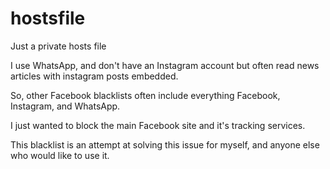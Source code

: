 # hostsfile

Just a private hosts file

I use WhatsApp, and don't have an Instagram account but often read news articles with instagram posts embedded. 

So, other Facebook blacklists often include everything Facebook, Instagram, and WhatsApp. 

I just wanted to block the main Facebook site and it's tracking services.

This blacklist is an attempt at solving this issue for myself, and anyone else who would like to use it.

